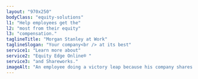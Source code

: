 ```yaml
---
layout: "970x250"
bodyClass: "equity-solutions"
l1: "Help employees get the"
l2: "most from their equity"
l3: "compensation."
taglineTitle: "Morgan Stanley at Work"
taglineSlogan: "Your company<br /> at its best"
service1: "Learn more about"
service2: "Equity Edge Online® "
service3: "and Shareworks."
imageAlt: "An employee doing a victory leap because his company shares just vested while coworkers cheer him on."
---
```

